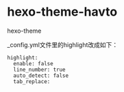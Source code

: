 # hexo-theme-havto
hexo-theme

_config.yml文件里的highlight改成如下：

```
highlight:
  enable: false
  line_number: true
  auto_detect: false
  tab_replace:
```
